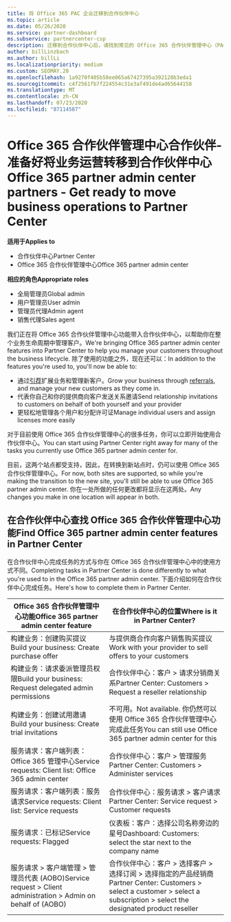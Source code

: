```yaml
---
title: 将 Office 365 PAC 企业迁移到合作伙伴中心
ms.topic: article
ms.date: 05/26/2020
ms.service: partner-dashboard
ms.subservice: partnercenter-csp
description: 迁移到合作伙伴中心后，请找到常见的 Office 365 合作伙伴管理中心（PAC）功能，如构建你的业务和服务请求。
author: billLinzbach
ms.author: billLi
ms.localizationpriority: medium
ms.custom: SEOMAY.20
ms.openlocfilehash: 1a9270f405b58ee065a67427395a392128b3eda1
ms.sourcegitcommit: c4f2561fb7f224554c31e3af491de4ad65644158
ms.translationtype: MT
ms.contentlocale: zh-CN
ms.lasthandoff: 07/23/2020
ms.locfileid: "87114587"
---
```

# <a name="office-365-partner-admin-center-partners---get-ready-to-move-business-operations-to-partner-center"></a><span data-ttu-id="4c145-103">Office 365 合作伙伴管理中心合作伙伴-准备好将业务运营转移到合作伙伴中心</span><span class="sxs-lookup"><span data-stu-id="4c145-103">Office 365 partner admin center partners - Get ready to move business operations to Partner Center</span></span>

<span data-ttu-id="4c145-104">**适用于**</span><span class="sxs-lookup"><span data-stu-id="4c145-104">**Applies to**</span></span> 

- <span data-ttu-id="4c145-105">合作伙伴中心</span><span class="sxs-lookup"><span data-stu-id="4c145-105">Partner Center</span></span>
- <span data-ttu-id="4c145-106">Office 365 合作伙伴管理中心</span><span class="sxs-lookup"><span data-stu-id="4c145-106">Office 365 partner admin center</span></span>

<span data-ttu-id="4c145-107">**相应的角色**</span><span class="sxs-lookup"><span data-stu-id="4c145-107">**Appropriate roles**</span></span>

- <span data-ttu-id="4c145-108">全局管理员</span><span class="sxs-lookup"><span data-stu-id="4c145-108">Global admin</span></span>
- <span data-ttu-id="4c145-109">用户管理员</span><span class="sxs-lookup"><span data-stu-id="4c145-109">User admin</span></span>
- <span data-ttu-id="4c145-110">管理员代理</span><span class="sxs-lookup"><span data-stu-id="4c145-110">Admin agent</span></span>
- <span data-ttu-id="4c145-111">销售代理</span><span class="sxs-lookup"><span data-stu-id="4c145-111">Sales agent</span></span>

<span data-ttu-id="4c145-112">我们正在将 Office 365 合作伙伴管理中心功能带入合作伙伴中心，以帮助你在整个业务生命周期中管理客户。</span><span class="sxs-lookup"><span data-stu-id="4c145-112">We're bringing Office 365 partner admin center features into Partner Center to help you manage your customers throughout the business lifecycle.</span></span> <span data-ttu-id="4c145-113">除了使用的功能之外，现在还可以：</span><span class="sxs-lookup"><span data-stu-id="4c145-113">In addition to the features you're used to, you'll now be able to:</span></span>

- <span data-ttu-id="4c145-114">通过[引荐](referrals.md)扩展业务和管理新客户。</span><span class="sxs-lookup"><span data-stu-id="4c145-114">Grow your business through [referrals](referrals.md), and manage your new customers as they come in.</span></span>
- <span data-ttu-id="4c145-115">代表你自己和你的提供商向客户发送关系邀请</span><span class="sxs-lookup"><span data-stu-id="4c145-115">Send relationship invitations to customers on behalf of both yourself and your provider</span></span>
- <span data-ttu-id="4c145-116">更轻松地管理各个用户和分配许可证</span><span class="sxs-lookup"><span data-stu-id="4c145-116">Manage individual users and assign licenses more easily</span></span>

<span data-ttu-id="4c145-117">对于目前使用 Office 365 合作伙伴管理中心的很多任务，你可以立即开始使用合作伙伴中心。</span><span class="sxs-lookup"><span data-stu-id="4c145-117">You can start using Partner Center right away for many of the tasks you currently use Office 365 partner admin center for.</span></span> 

<span data-ttu-id="4c145-118">目前，这两个站点都受支持，因此，在转换到新站点时，仍可以使用 Office 365 合作伙伴管理中心。</span><span class="sxs-lookup"><span data-stu-id="4c145-118">For now, both sites are supported, so while you're making the transition to the new site, you'll still be able to use Office 365 partner admin center.</span></span> <span data-ttu-id="4c145-119">你在一处所做的任何更改都将显示在这两处。</span><span class="sxs-lookup"><span data-stu-id="4c145-119">Any changes you make in one location will appear in both.</span></span>

## <a name="find-office-365-partner-admin-center-features-in-partner-center"></a><span data-ttu-id="4c145-120">在合作伙伴中心查找 Office 365 合作伙伴管理中心功能</span><span class="sxs-lookup"><span data-stu-id="4c145-120">Find Office 365 partner admin center features in Partner Center</span></span>

<span data-ttu-id="4c145-121">在合作伙伴中心完成任务的方式与你在 Office 365 合作伙伴管理中心中的使用方式不同。</span><span class="sxs-lookup"><span data-stu-id="4c145-121">Completing tasks in Partner Center is done differently to what you're used to in the Office 365 partner admin center.</span></span> <span data-ttu-id="4c145-122">下面介绍如何在合作伙伴中心完成任务。</span><span class="sxs-lookup"><span data-stu-id="4c145-122">Here's how to complete them in Partner Center.</span></span>

| <span data-ttu-id="4c145-123">Office 365 合作伙伴管理中心功能</span><span class="sxs-lookup"><span data-stu-id="4c145-123">Office 365 partner admin center feature</span></span>                       | <span data-ttu-id="4c145-124">在合作伙伴中心的位置</span><span class="sxs-lookup"><span data-stu-id="4c145-124">Where is it in Partner Center?</span></span> | 
|   -----------------------------------------------  | -------------- |
| <span data-ttu-id="4c145-125">构建业务：创建购买提议</span><span class="sxs-lookup"><span data-stu-id="4c145-125">Build your business: Create purchase offer</span></span> | <span data-ttu-id="4c145-126">与提供商合作向客户销售购买提议</span><span class="sxs-lookup"><span data-stu-id="4c145-126">Work with your provider to sell offers to your customers</span></span> |
| <span data-ttu-id="4c145-127">构建业务：请求委派管理员权限</span><span class="sxs-lookup"><span data-stu-id="4c145-127">Build your business: Request delegated admin permissions</span></span> | <span data-ttu-id="4c145-128">合作伙伴中心：客户 > 请求分销商关系</span><span class="sxs-lookup"><span data-stu-id="4c145-128">Partner Center: Customers > Request a reseller relationship</span></span> |
| <span data-ttu-id="4c145-129">构建业务：创建试用邀请</span><span class="sxs-lookup"><span data-stu-id="4c145-129">Build your business: Create trial invitations</span></span> | <span data-ttu-id="4c145-130">不可用。</span><span class="sxs-lookup"><span data-stu-id="4c145-130">Not available.</span></span> <span data-ttu-id="4c145-131">你仍然可以使用 Office 365 合作伙伴管理中心完成此任务</span><span class="sxs-lookup"><span data-stu-id="4c145-131">You can still use Office 365 partner admin center for this</span></span> |
| <span data-ttu-id="4c145-132">服务请求：客户端列表：Office 365 管理中心</span><span class="sxs-lookup"><span data-stu-id="4c145-132">Service requests: Client list: Office 365 admin center</span></span> | <span data-ttu-id="4c145-133">合作伙伴中心：客户 > 管理服务</span><span class="sxs-lookup"><span data-stu-id="4c145-133">Partner Center: Customers > Administer services</span></span> |
| <span data-ttu-id="4c145-134">服务请求：客户端列表：服务请求</span><span class="sxs-lookup"><span data-stu-id="4c145-134">Service requests: Client list: Service requests</span></span> | <span data-ttu-id="4c145-135">合作伙伴中心：服务请求 > 客户请求</span><span class="sxs-lookup"><span data-stu-id="4c145-135">Partner Center: Service request > Customer requests</span></span> |
| <span data-ttu-id="4c145-136">服务请求：已标记</span><span class="sxs-lookup"><span data-stu-id="4c145-136">Service requests: Flagged</span></span> | <span data-ttu-id="4c145-137">仪表板：客户：选择公司名称旁边的星号</span><span class="sxs-lookup"><span data-stu-id="4c145-137">Dashboard: Customers: select the star next to the company name</span></span> |
| <span data-ttu-id="4c145-138">服务请求 > 客户端管理 > 管理员代表 (AOBO)</span><span class="sxs-lookup"><span data-stu-id="4c145-138">Service request > Client administration > Admin on behalf of (AOBO)</span></span> | <span data-ttu-id="4c145-139">合作伙伴中心：客户 > 选择客户 > 选择订阅 > 选择指定的产品经销商</span><span class="sxs-lookup"><span data-stu-id="4c145-139">Partner Center: Customers > select a customer > select a subscription > select the designated product reseller</span></span> |

